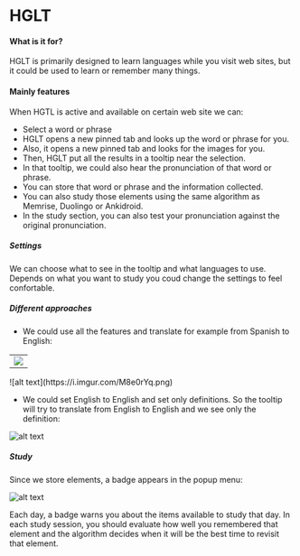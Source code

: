 # HGLT
#### What is it for?
HGLT is primarily designed to learn languages while you visit web sites, but it could be used to learn or remember many things.
#### Mainly features
When HGTL is active and available on certain web site we can:
- Select a word or phrase 
- HGLT opens a new pinned tab and looks up the word or phrase for you. 
- Also, it opens a new pinned tab and looks for the images for you. 
- Then, HGLT put all the results in a tooltip near the selection.
- In that tooltip, we could also hear the pronunciation of that word or phrase. 
- You can store that word or phrase and the information collected.
- You can also study those elements using the same algorithm as Memrise, Duolingo or Ankidroid.
- In the study section, you can also test your pronunciation against the original pronunciation.
##### Settings
We can choose what to see in the tooltip and what languages to use. Depends on what you want to study you coud change the settings to feel confortable.

##### Different approaches
- We could use all the features and translate for example from Spanish to English:

<table><tr><td>
    <img src="https://i.imgur.com/M8e0rYq.png" />
</td></tr></table>
![alt text](https://i.imgur.com/M8e0rYq.png) 

- We could set English to English and set only definitions. So the tooltip will try to translate from English to English and we see only the definition:

![alt text](https://i.imgur.com/vavTxTo.png) 

##### Study

Since we store elements, a badge appears in the popup menu:

![alt text](https://i.imgur.com/8ntRtHg.png)

Each day, a badge warns you about the items available to study that day. In each study session, you should evaluate how well you remembered that element and the algorithm decides when it will be the best time to revisit that element.



